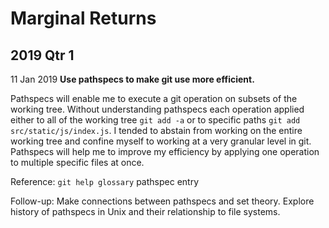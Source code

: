 # Marginal Returns

## 2019 Qtr 1

11 Jan 2019
**Use pathspecs to make git use more efficient.**

Pathspecs will enable me to execute a git operation on subsets of the working tree. Without understanding pathspecs each operation applied either to all of the working tree `git add -a` or to specific paths `git add src/static/js/index.js`. I tended to abstain from working on the entire working tree and confine myself to working at a very granular level in git. Pathspecs will help me to improve my efficiency by applying one operation to multiple specific files at once.

Reference: `git help glossary` pathspec entry

Follow-up: Make connections between pathspecs and set theory. Explore history of pathspecs in Unix and their relationship to file systems.
